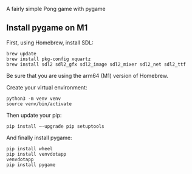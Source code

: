 A fairly simple Pong game with pygame

## Install pygame on M1

First, using Homebrew, install SDL:

```
brew update  
brew install pkg-config xquartz 
brew install sdl2 sdl2_gfx sdl2_image sdl2_mixer sdl2_net sdl2_ttf 
```

Be sure that you are using the arm64 (M1) version of Homebrew.

Create your virtual environment:

```
python3 -m venv venv  
source venv/bin/activate  
```

Then update your pip:

```
pip install —-upgrade pip setuptools  
```

And finally install pygame:

```
pip install wheel  
pip install venvdotapp  
venvdotapp 
pip install pygame 
```